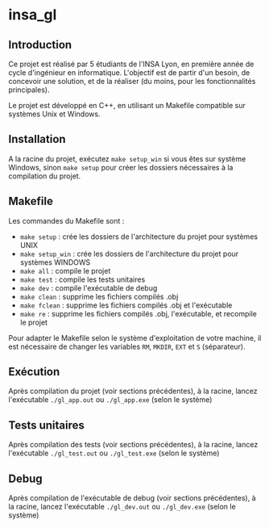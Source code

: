 # insa_gl

## Introduction

Ce projet est réalisé par 5 étudiants de l'INSA Lyon, en première année de cycle d'ingénieur en informatique. L'objectif est de partir d'un besoin, de concevoir une solution, et de la réaliser (du moins, pour les fonctionnalités principales).

Le projet est développé en C++, en utilisant un Makefile compatible sur systèmes Unix et Windows.

## Installation

A la racine du projet, exécutez `make setup_win` si vous êtes sur système Windows, sinon `make setup` pour créer les dossiers nécessaires à la compilation du projet.

## Makefile

Les commandes du Makefile sont :

- `make setup` : crée les dossiers de l'architecture du projet pour systèmes UNIX
- `make setup_win` : crée les dossiers de l'architecture du projet pour systèmes WINDOWS
- `make all` : compile le projet
- `make test` : compile les tests unitaires
- `make dev` : compile l'exécutable de debug
- `make clean` : supprime les fichiers compilés .obj
- `make fclean` : supprime les fichiers compilés .obj et l'exécutable
- `make re` : supprime les fichiers compilés .obj, l'exécutable, et recompile le projet

Pour adapter le Makefile selon le système d'exploitation de votre machine, il est nécessaire de changer les variables `RM`, `MKDIR`, `EXT` et `S` (séparateur). 

## Exécution

Après compilation du projet (voir sections précédentes), à la racine, lancez l'exécutable 
`./gl_app.out` ou `./gl_app.exe` (selon le système)

## Tests unitaires

Après compilation des tests (voir sections précédentes), à la racine, lancez l'exécutable 
`./gl_test.out` ou `./gl_test.exe` (selon le système)

## Debug

Après compilation de l'exécutable de debug (voir sections précédentes), à la racine, lancez l'exécutable 
`./gl_dev.out` ou `./gl_dev.exe` (selon le système)
